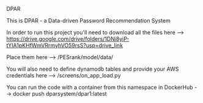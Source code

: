 DPAR

This is DPAR - a Data-driven Password Recommendation System

In order to run this project you'll need to download all the files here --> https://drive.google.com/drive/folders/1DNi8yiP-tYIA1pKHfWmVRrmyhVO59rsS?usp=drive_link

Place them here --> /PESrank/model/data/

You will also need to define dynamodb tables and provide your AWS credentials here --> /screens/on_app_load.py

You can run the code with a container from this namespace in DockerHub --> docker push dparsystem/dpar1:latest

